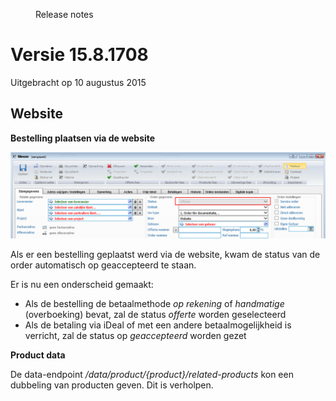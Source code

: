 <properties>
	<page>
		<title>Versie 15.8.1708</title>
	</page>
	<menu>
		<position>Release notes</position>
		<title>Laatste versie (10-08-2015)</title>
	</menu>
</properties>


# Versie 15.8.1708 #
Uitgebracht op 10 augustus 2015


## Website ##

<div class="tag-update"></div>

**Bestelling plaatsen via de website**

![](images/offerte.png)

Als er een bestelling geplaatst werd via de website, kwam de status van de order automatisch op geaccepteerd te staan.

Er is nu een onderscheid gemaakt:

- Als de bestelling de betaalmethode *op rekening* of *handmatige* (overboeking) bevat, zal de status *offerte* worden geselecteerd
- Als de betaling via iDeal of met een andere betaalmogelijkheid is verricht, zal de status op *geaccepteerd* worden gezet


<div class="tag-fix"></div>

**Product data**


De data-endpoint */data/product/{product}/related-products* kon een dubbeling van producten geven. Dit is verholpen.  